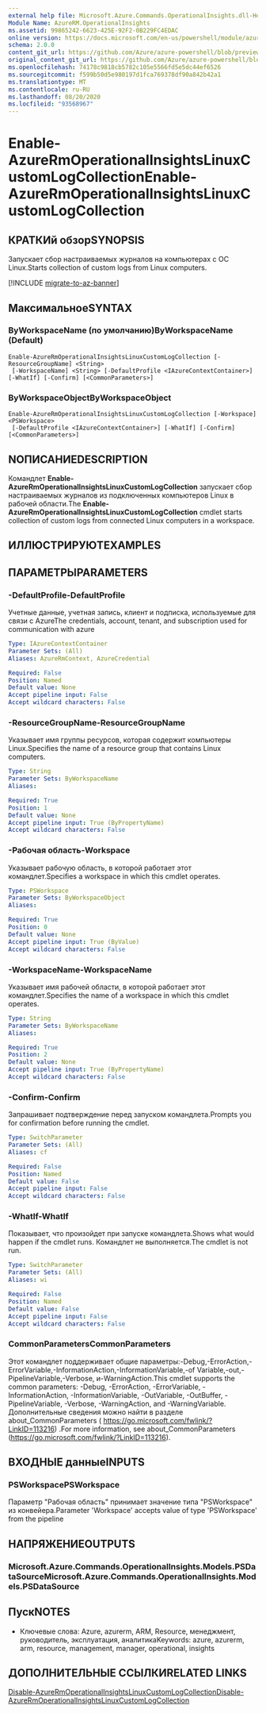 ```yaml
---
external help file: Microsoft.Azure.Commands.OperationalInsights.dll-Help.xml
Module Name: AzureRM.OperationalInsights
ms.assetid: 99865242-6623-425E-92F2-0B229FC4EDAC
online version: https://docs.microsoft.com/en-us/powershell/module/azurerm.operationalinsights/enable-azurermoperationalinsightslinuxcustomlogcollection
schema: 2.0.0
content_git_url: https://github.com/Azure/azure-powershell/blob/preview/src/ResourceManager/OperationalInsights/Commands.OperationalInsights/help/Enable-AzureRmOperationalInsightsLinuxCustomLogCollection.md
original_content_git_url: https://github.com/Azure/azure-powershell/blob/preview/src/ResourceManager/OperationalInsights/Commands.OperationalInsights/help/Enable-AzureRmOperationalInsightsLinuxCustomLogCollection.md
ms.openlocfilehash: 74178c9818cb5782c105e5566fd5e5dc44ef6526
ms.sourcegitcommit: f599b50d5e980197d1fca769378df90a842b42a1
ms.translationtype: MT
ms.contentlocale: ru-RU
ms.lasthandoff: 08/20/2020
ms.locfileid: "93568967"
---
```

# <span data-ttu-id="0c3e3-101">Enable-AzureRmOperationalInsightsLinuxCustomLogCollection</span><span class="sxs-lookup"><span data-stu-id="0c3e3-101">Enable-AzureRmOperationalInsightsLinuxCustomLogCollection</span></span>

## <span data-ttu-id="0c3e3-102">КРАТКИй обзор</span><span class="sxs-lookup"><span data-stu-id="0c3e3-102">SYNOPSIS</span></span>
<span data-ttu-id="0c3e3-103">Запускает сбор настраиваемых журналов на компьютерах с ОС Linux.</span><span class="sxs-lookup"><span data-stu-id="0c3e3-103">Starts collection of custom logs from Linux computers.</span></span>

[!INCLUDE [migrate-to-az-banner](../../includes/migrate-to-az-banner.md)]

## <span data-ttu-id="0c3e3-104">Максимальное</span><span class="sxs-lookup"><span data-stu-id="0c3e3-104">SYNTAX</span></span>

### <span data-ttu-id="0c3e3-105">ByWorkspaceName (по умолчанию)</span><span class="sxs-lookup"><span data-stu-id="0c3e3-105">ByWorkspaceName (Default)</span></span>
```
Enable-AzureRmOperationalInsightsLinuxCustomLogCollection [-ResourceGroupName] <String>
 [-WorkspaceName] <String> [-DefaultProfile <IAzureContextContainer>] [-WhatIf] [-Confirm] [<CommonParameters>]
```

### <span data-ttu-id="0c3e3-106">ByWorkspaceObject</span><span class="sxs-lookup"><span data-stu-id="0c3e3-106">ByWorkspaceObject</span></span>
```
Enable-AzureRmOperationalInsightsLinuxCustomLogCollection [-Workspace] <PSWorkspace>
 [-DefaultProfile <IAzureContextContainer>] [-WhatIf] [-Confirm] [<CommonParameters>]
```

## <span data-ttu-id="0c3e3-107">NОПИСАНИЕ</span><span class="sxs-lookup"><span data-stu-id="0c3e3-107">DESCRIPTION</span></span>
<span data-ttu-id="0c3e3-108">Командлет **Enable-AzureRmOperationalInsightsLinuxCustomLogCollection** запускает сбор настраиваемых журналов из подключенных компьютеров Linux в рабочей области.</span><span class="sxs-lookup"><span data-stu-id="0c3e3-108">The **Enable-AzureRmOperationalInsightsLinuxCustomLogCollection** cmdlet starts collection of custom logs from connected Linux computers in a workspace.</span></span>

## <span data-ttu-id="0c3e3-109">ИЛЛЮСТРИРУЮТ</span><span class="sxs-lookup"><span data-stu-id="0c3e3-109">EXAMPLES</span></span>

## <span data-ttu-id="0c3e3-110">ПАРАМЕТРЫ</span><span class="sxs-lookup"><span data-stu-id="0c3e3-110">PARAMETERS</span></span>

### <span data-ttu-id="0c3e3-111">-DefaultProfile</span><span class="sxs-lookup"><span data-stu-id="0c3e3-111">-DefaultProfile</span></span>
<span data-ttu-id="0c3e3-112">Учетные данные, учетная запись, клиент и подписка, используемые для связи с Azure</span><span class="sxs-lookup"><span data-stu-id="0c3e3-112">The credentials, account, tenant, and subscription used for communication with azure</span></span>

```yaml
Type: IAzureContextContainer
Parameter Sets: (All)
Aliases: AzureRmContext, AzureCredential

Required: False
Position: Named
Default value: None
Accept pipeline input: False
Accept wildcard characters: False
```

### <span data-ttu-id="0c3e3-113">-ResourceGroupName</span><span class="sxs-lookup"><span data-stu-id="0c3e3-113">-ResourceGroupName</span></span>
<span data-ttu-id="0c3e3-114">Указывает имя группы ресурсов, которая содержит компьютеры Linux.</span><span class="sxs-lookup"><span data-stu-id="0c3e3-114">Specifies the name of a resource group that contains Linux computers.</span></span>

```yaml
Type: String
Parameter Sets: ByWorkspaceName
Aliases: 

Required: True
Position: 1
Default value: None
Accept pipeline input: True (ByPropertyName)
Accept wildcard characters: False
```

### <span data-ttu-id="0c3e3-115">-Рабочая область</span><span class="sxs-lookup"><span data-stu-id="0c3e3-115">-Workspace</span></span>
<span data-ttu-id="0c3e3-116">Указывает рабочую область, в которой работает этот командлет.</span><span class="sxs-lookup"><span data-stu-id="0c3e3-116">Specifies a workspace in which this cmdlet operates.</span></span>

```yaml
Type: PSWorkspace
Parameter Sets: ByWorkspaceObject
Aliases: 

Required: True
Position: 0
Default value: None
Accept pipeline input: True (ByValue)
Accept wildcard characters: False
```

### <span data-ttu-id="0c3e3-117">-WorkspaceName</span><span class="sxs-lookup"><span data-stu-id="0c3e3-117">-WorkspaceName</span></span>
<span data-ttu-id="0c3e3-118">Указывает имя рабочей области, в которой работает этот командлет.</span><span class="sxs-lookup"><span data-stu-id="0c3e3-118">Specifies the name of a workspace in which this cmdlet operates.</span></span>

```yaml
Type: String
Parameter Sets: ByWorkspaceName
Aliases: 

Required: True
Position: 2
Default value: None
Accept pipeline input: True (ByPropertyName)
Accept wildcard characters: False
```

### <span data-ttu-id="0c3e3-119">-Confirm</span><span class="sxs-lookup"><span data-stu-id="0c3e3-119">-Confirm</span></span>
<span data-ttu-id="0c3e3-120">Запрашивает подтверждение перед запуском командлета.</span><span class="sxs-lookup"><span data-stu-id="0c3e3-120">Prompts you for confirmation before running the cmdlet.</span></span>

```yaml
Type: SwitchParameter
Parameter Sets: (All)
Aliases: cf

Required: False
Position: Named
Default value: False
Accept pipeline input: False
Accept wildcard characters: False
```

### <span data-ttu-id="0c3e3-121">-WhatIf</span><span class="sxs-lookup"><span data-stu-id="0c3e3-121">-WhatIf</span></span>
<span data-ttu-id="0c3e3-122">Показывает, что произойдет при запуске командлета.</span><span class="sxs-lookup"><span data-stu-id="0c3e3-122">Shows what would happen if the cmdlet runs.</span></span>
<span data-ttu-id="0c3e3-123">Командлет не выполняется.</span><span class="sxs-lookup"><span data-stu-id="0c3e3-123">The cmdlet is not run.</span></span>

```yaml
Type: SwitchParameter
Parameter Sets: (All)
Aliases: wi

Required: False
Position: Named
Default value: False
Accept pipeline input: False
Accept wildcard characters: False
```

### <span data-ttu-id="0c3e3-124">CommonParameters</span><span class="sxs-lookup"><span data-stu-id="0c3e3-124">CommonParameters</span></span>
<span data-ttu-id="0c3e3-125">Этот командлет поддерживает общие параметры:-Debug,-ErrorAction,-ErrorVariable,-InformationAction,-InformationVariable,-of Variable,-out,-PipelineVariable,-Verbose, и-WarningAction.</span><span class="sxs-lookup"><span data-stu-id="0c3e3-125">This cmdlet supports the common parameters: -Debug, -ErrorAction, -ErrorVariable, -InformationAction, -InformationVariable, -OutVariable, -OutBuffer, -PipelineVariable, -Verbose, -WarningAction, and -WarningVariable.</span></span> <span data-ttu-id="0c3e3-126">Дополнительные сведения можно найти в разделе about_CommonParameters ( https://go.microsoft.com/fwlink/?LinkID=113216) .</span><span class="sxs-lookup"><span data-stu-id="0c3e3-126">For more information, see about_CommonParameters (https://go.microsoft.com/fwlink/?LinkID=113216).</span></span>

## <span data-ttu-id="0c3e3-127">ВХОДНЫЕ данные</span><span class="sxs-lookup"><span data-stu-id="0c3e3-127">INPUTS</span></span>

### <span data-ttu-id="0c3e3-128">PSWorkspace</span><span class="sxs-lookup"><span data-stu-id="0c3e3-128">PSWorkspace</span></span>
<span data-ttu-id="0c3e3-129">Параметр "Рабочая область" принимает значение типа "PSWorkspace" из конвейера.</span><span class="sxs-lookup"><span data-stu-id="0c3e3-129">Parameter 'Workspace' accepts value of type 'PSWorkspace' from the pipeline</span></span>

## <span data-ttu-id="0c3e3-130">НАПРЯЖЕНИЕ</span><span class="sxs-lookup"><span data-stu-id="0c3e3-130">OUTPUTS</span></span>

### <span data-ttu-id="0c3e3-131">Microsoft.Azure.Commands.OperationalInsights.Models.PSDataSource</span><span class="sxs-lookup"><span data-stu-id="0c3e3-131">Microsoft.Azure.Commands.OperationalInsights.Models.PSDataSource</span></span>

## <span data-ttu-id="0c3e3-132">Пуск</span><span class="sxs-lookup"><span data-stu-id="0c3e3-132">NOTES</span></span>
* <span data-ttu-id="0c3e3-133">Ключевые слова: Azure, azurerm, ARM, Resource, менеджмент, руководитель, эксплуатация, аналитика</span><span class="sxs-lookup"><span data-stu-id="0c3e3-133">Keywords: azure, azurerm, arm, resource, management, manager, operational, insights</span></span>

## <span data-ttu-id="0c3e3-134">ДОПОЛНИТЕЛЬНЫЕ ССЫЛКИ</span><span class="sxs-lookup"><span data-stu-id="0c3e3-134">RELATED LINKS</span></span>

[<span data-ttu-id="0c3e3-135">Disable-AzureRmOperationalInsightsLinuxCustomLogCollection</span><span class="sxs-lookup"><span data-stu-id="0c3e3-135">Disable-AzureRmOperationalInsightsLinuxCustomLogCollection</span></span>](./Disable-AzureRmOperationalInsightsLinuxCustomLogCollection.md)


